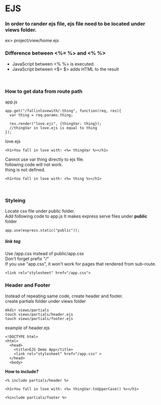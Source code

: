 # EJS

### In order to rander ejs file, ejs file need to be located under views folder.
ex> project/view/home.ejs
<br>

### Difference between <%= %> and <% %>
* JavaScript between <% %> is executed.
* JavaScript between <$= $> adds HTML to the result
<br>

### How to get data from route path
app.js
```
app.get("/fallinlovewith/:thing", function(req, res){
  var thing = req.params.thing;

  res.render("love.ejs", {thingVar: thing});
  //thingVar in love.ejs is equal to thing
});
```
love.ejs
```
<h1>You fall in love with: <%= thingVar %></h1>
```
Cannot use var thing directly to ejs file.<br>
following code will not work.<br>
thing is not defined.
```
<h1>You fall in love with: <%= thing %></h1>
```
<br>

### Styleing
Locate css file under public folder.<br>
Add following code to app.js
It makes express serve files under <strong>public</strong> folder
```
app.use(express.static("public"));
```

##### link tag
Use /app.css instead of public/app.css<br>
Don't forget prefix "/"<br>
If you use "app.css", it won't work for pages that rendered from sub-route.
```
<link rel="stylesheet" href="/app.css">
```

### Header and Footer
Instead of repeating same code, create header and footer.<br>
create partials folder under views folder
```
mkdir views/partials
touch views/partials/header.ejs
touch views/partials/footer.ejs
```
example of header.ejs
```
<!DOCTYPE html>
<html>
  <head>
    <title>EJS Demo App</title>
    <link rel="stylesheet" href="/app.css" >
  </head>
  <body>
```
<strong>How to include? </strong>
```
<% include partials/header %>

<h1>You fall in love with: <%= thingVar.toUpperCase() %></h1>

<%include partials/footer %>
```
